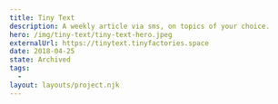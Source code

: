 ```yaml
---
title: Tiny Text
description: A weekly article via sms, on topics of your choice.
hero: /img/tiny-text/tiny-text-hero.jpeg
externalUrl: https://tinytext.tinyfactories.space
date: 2018-04-25
state: Archived
tags:
  -
layout: layouts/project.njk
---
```

